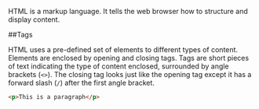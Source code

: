 HTML is a markup language. It tells the web browser how to structure and display content. 


##Tags

HTML uses a pre-defined set of elements to different types of content. Elements are enclosed by opening and closing tags. Tags are short pieces of text indicating the type of content enclosed, surrounded by angle brackets (`<>`). The closing tag looks just like the opening tag except it has a forward slash (`/`) after the first angle bracket.

```html
<p>This is a paragraph</p>
```